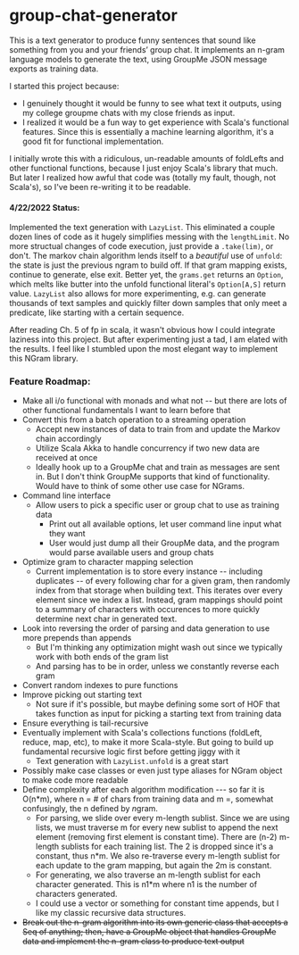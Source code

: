 # group-chat-generator

This is a text generator to produce funny sentences that sound like something from you and your friends’ group chat. It implements an n-gram language models to generate the text, using GroupMe JSON message exports as training data. 

I started this project because:
  - I genuinely thought it would be funny to see what text it outputs, using my college groupme chats with my close friends as input.
  - I realized it would be a fun way to get experience with Scala's functional features. Since this is essentially a machine learning algorithm, it's a good fit for functional implementation. 

I initially wrote this with a ridiculous, un-readable amounts of foldLefts and other functional functions, because I just enjoy Scala's library that much. But later I realized how awful that code was (totally my fault, though, not Scala's), so I've been re-writing it to be readable.

#### 4/22/2022 Status:
Implemented the text generation with `LazyList`. This eliminated a couple dozen lines of code as it hugely simplifies messing with the `lengthLimit`. No more structual changes of code execution, just provide a `.take(lim)`, or don't. The markov chain algorithm lends itself to a *beautiful* use of `unfold`: the state is just the previous ngram to build off. If that gram mapping exists, continue to generate, else exit. Better yet, the `grams.get` returns an `Option`, which melts like butter into the unfold functional literal's `Option[A,S]` return value. `LazyList` also allows for more experimenting, e.g. can generate thousands of text samples and quickly filter down samples that only meet a predicate, like starting with a certain sequence.

After reading Ch. 5 of fp in scala, it wasn't obvious how I could integrate laziness into this project. But after experimenting just a tad, I am elated with the results. I feel like I stumbled upon the most elegant way to implement this NGram library. 

### Feature Roadmap:
- Make all i/o functional with monads and what not -- but there are lots of other functional fundamentals I want to learn before that
- Convert this from a batch operation to a streaming operation
  - Accept new instances of data to train from and update the Markov chain accordingly
  - Utilize Scala Akka to handle concurrency if two new data are received at once
  - Ideally hook up to a GroupMe chat and train as messages are sent in. But I don't think GroupMe supports that kind of functionality. Would have to think of some other use case for NGrams.
- Command line interface 
  - Allow users to pick a specific user or group chat to use as training data
    - Print out all available options, let user command line input what they want
    - User would just dump all their GroupMe data, and the program would parse available users and group chats
- Optimize gram to character mapping selection 
  - Current implementation is to store every instance -- including duplicates -- of every following char for a given gram, then randomly index from that storage when building text. This iterates over every element since we index a list. Instead, gram mappings should point to a summary of characters with occurences to more quickly determine next char in generated text.
- Look into reversing the order of parsing and data generation to use more prepends than appends
  - But I'm thinking any optimization might wash out since we typically work with both ends of the gram list
  - And parsing has to be in order, unless we constantly reverse each gram
- Convert random indexes to pure functions
- Improve picking out starting text
  - Not sure if it's possible, but maybe defining some sort of HOF that takes function as input for picking a starting text from training data
- Ensure everything is tail-recursive 
- Eventually implement with Scala's collections functions (foldLeft, reduce, map, etc), to make it more Scala-style. But going to build up fundamental recursive logic first before getting jiggy with it
  - Text generation with `LazyList.unfold` is a great start
- Possibly make case classes or even just type aliases for NGram object to make code more readable
- Define complexity after each algorithm modification --- so far it is O(n*m), where n = # of chars from training data and m =, somewhat confusingly, the n defined by *n*gram.
  - For parsing, we slide over every m-length sublist. Since we are using lists, we must traverse m for every new sublist to append the next element (removing first element is constant time). There are (n-2) m-length sublists for each training list. The 2 is dropped since it's a constant, thus n*m. We also re-traverse every m-length sublist for each update to the gram mapping, but again the 2m is constant. 
  - For generating, we also traverse an m-length sublist for each character generated. This is n1*m where n1 is the number of characters generated.
  - I could use a vector or something for constant time appends, but I like my classic recursive data structures.  
- ~~Break out the n-gram algorithm into its own generic class that accepts a Seq of anything; then, have a GroupMe object that handles GroupMe data and implement the n-gram class to produce text output~~